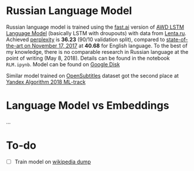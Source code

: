 # Russian Language Model

Russian language model is trained using the [fast.ai](http://www.fast.ai/) version of [AWD LSTM Language Model](https://arxiv.org/abs/1708.02182) (basically LSTM with droupouts) with data from [Lenta.ru](https://github.com/yutkin/lenta.ru-news-dataset). Achieved [perplexity](https://en.wikipedia.org/wiki/Perplexity) is **36.23** (90/10 validation split), compared to [state-of-the-art on November 17, 2017](https://github.com/RedditSota/state-of-the-art-result-for-machine-learning-problems) at **40.68** for English language. To the best of my knowledge, there is no comparable research in Russian language at the point of writing (May 8, 2018). Details can be found in the notebook `RLM.ipynb`. Model can be found on [Google Disk](https://drive.google.com/open?id=1gtIfMcu7q44q3aViepWE63WgsdY2Bjvn)

Similar model trained on [OpenSubtitles](http://www.opensubtitles.org/?) dataset got the second place at [Yandex Algorithm 2018 ML-track](https://github.com/ppleskov/yandex-algorithm-ml-track-2018)

# Language Model vs Embeddings

...

# To-do

* [ ] Train model on [wikipedia dump](https://dumps.wikimedia.org/ruwiki/latest/ruwiki-latest-pages-articles.xml.bz2)

